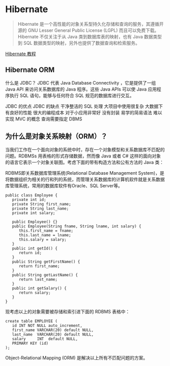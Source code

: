 # Hibernate

> Hibernate 是一个高性能的对象关系型持久化存储和查询的服务，其遵循开源的 GNU Lesser General Public License \(LGPL\) 而且可以免费下载。Hibernate 不仅关注于从 Java 类到数据库表的映射，也有 Java 数据类型到 SQL 数据类型的映射，另外也提供了数据查询和检索服务。

[Hibernate 教程](https://www.w3cschool.cn/hibernate/1yok1ie1.html)

## Hibernate ORM

什么是 JDBC？ JDBC 代表 Java Database Connectivity ，它是提供了一组 Java API 来访问关系数据库的 Java 程序。这些 Java APIs 可以使 Java 应用程序执行 SQL 语句，能够与任何符合 SQL 规范的数据库进行交互。

JDBC 的优点 JDBC 的缺点 干净整洁的 SQL 处理 大项目中使用很复杂 大数据下有良好的性能 很大的编程成本 对于小应用非常好 没有封装 易学的简易语法 难以实现 MVC 的概念 查询需要指定 DBMS

## 为什么是对象关系映射（ORM）？

当我们工作在一个面向对象的系统中时，存在一个对象模型和关系数据库不匹配的问题。RDBMSs 用表格的形式存储数据，然而像 Java 或者 C\# 这样的面向对象的语言它表示一个对象关联图。考虑下面的带有构造方法和公有方法的 Java 类：

RDBMS即关系数据库管理系统\(Relational Database Management System\)，是将数据组织为相关的行和列的系统，而管理关系数据库的计算机软件就是关系数据库管理系统，常用的数据库软件有Oracle、SQL Server等。

```text
public class Employee {
   private int id;
   private String first_name; 
   private String last_name;   
   private int salary;  

   public Employee() {}
   public Employee(String fname, String lname, int salary) {
      this.first_name = fname;
      this.last_name = lname;
      this.salary = salary;
   }
   public int getId() {
      return id;
   }
   public String getFirstName() {
      return first_name;
   }
   public String getLastName() {
      return last_name;
   }
   public int getSalary() {
      return salary;
   }
}
```

现考虑以上的对象需要被存储和索引进下面的 RDBMS 表格中：

```text
create table EMPLOYEE (
   id INT NOT NULL auto_increment,
   first_name VARCHAR(20) default NULL,
   last_name  VARCHAR(20) default NULL,
   salary     INT  default NULL,
   PRIMARY KEY (id)
);
```

Object-Relational Mapping \(ORM\) 是解决以上所有不匹配问题的方案。

